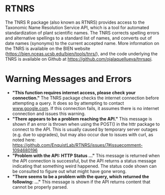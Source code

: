 # RTNRS

The TNRS R package (also known as RTNRS) provides access to the Taxonomic Name Resolution Service API, which  is a tool for automated standardization of plant scientific names. The TNRS corrects spelling errors and alternative spellings to a standard list of names, and converts out of date names (synonyms) to the current accepted name. More information on the TNRS is available on the BIEN website (https://bien.nceas.ucsb.edu/bien/tools/tnrs/), and the code underlying the TNRS is available on Github at https://github.com/ojalaquellueva/tnrsapi.

# Warning Messages and Errors

* **"This function requires internet access, please check your connection."** The TNRS package checks the internet connection before attempting a query.  It does so by attempting to contact www.google.com.  If this connection fails, it assumes there is no internet connection and issues this warning.
* **"There appears to be a problem reaching the API."** This message is shown if an error is thrown when using the POST() in the httr package to connect to the API.  This is usually caused by temporary server outages (e.g. due to upgrades), but may also occur due to issues with curl, as noted here: https://github.com/EnquistLab/RTNRS/issues/7#issuecomment-1094680196
* **"Problem with the API: HTTP Status ..."** This message is returned when the API connection is successful, but the API returns a status message indicating that something weird happened.  The status code shown can be consulted to figure out what might have gone wrong.
* **"There seems to be a problem with the query, which returned the following: ..."** This message is shown if the API returns content that cannot be properly parsed.
